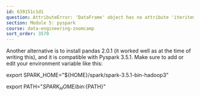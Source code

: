 ```yaml
---
id: 639151c1d1
question: AttributeError: 'DataFrame' object has no attribute 'iteritems'
section: Module 5: pyspark
course: data-engineering-zoomcamp
sort_order: 3570
---
```


Another alternative is to install pandas 2.0.1 (it worked well as at the time of writing this), and it is compatible with Pyspark 3.5.1. Make sure to add or edit your environment variable like this:

export SPARK_HOME="${HOME}/spark/spark-3.5.1-bin-hadoop3"

export PATH="${SPARK_HOME}/bin:${PATH}"


